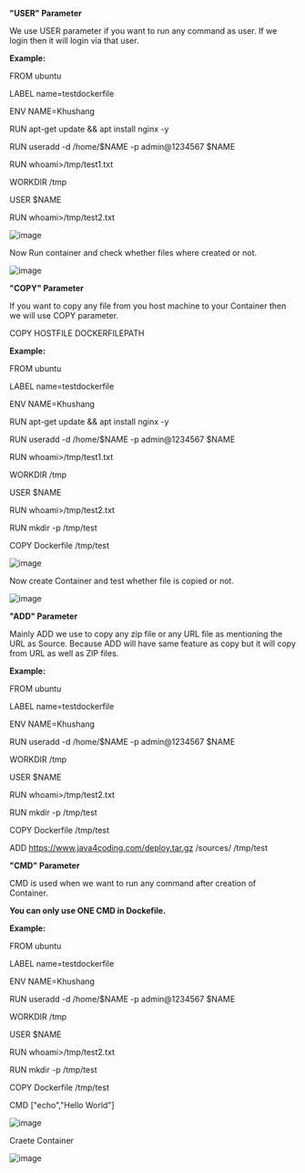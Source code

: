 **"USER" Parameter**

We use USER parameter if you want to run any command as user. If we login then it will login via that user.

**Example:**

FROM ubuntu

LABEL name=testdockerfile

ENV NAME=Khushang

RUN apt-get update && apt install nginx -y

RUN useradd -d /home/$NAME -p admin@1234567 $NAME

RUN whoami>/tmp/test1.txt

WORKDIR /tmp

USER $NAME

RUN whoami>/tmp/test2.txt

![image](https://github.com/Khushang49/Docker/assets/95266353/1a79e2da-ce1d-4af8-82be-bf2c8ebf8489)

Now Run container and check whether files where created or not.

![image](https://github.com/Khushang49/Docker/assets/95266353/eaf4db2d-4871-4e35-9f44-717fe212acdb)

**"COPY" Parameter**

If you want to copy any file from you host machine to your Container then we will use COPY parameter.

COPY HOSTFILE DOCKERFILEPATH

**Example:**

FROM ubuntu

LABEL name=testdockerfile

ENV NAME=Khushang

RUN apt-get update && apt install nginx -y

RUN useradd -d /home/$NAME -p admin@1234567 $NAME

RUN whoami>/tmp/test1.txt

WORKDIR /tmp

USER $NAME

RUN whoami>/tmp/test2.txt

RUN mkdir -p /tmp/test

COPY Dockerfile /tmp/test

![image](https://github.com/Khushang49/Docker/assets/95266353/22ca1a65-c4af-4314-b564-57ab2c1557a4)

Now create Container and test whether file is copied or not.

![image](https://github.com/Khushang49/Docker/assets/95266353/1e896f43-3105-4dca-a007-62bc20c05f1b)

**"ADD" Parameter**

Mainly ADD we use to copy any zip file or any URL file as mentioning the URL as Source. Because ADD will have same feature as copy but it will copy from URL as well as ZIP files.

**Example:**

FROM ubuntu

LABEL name=testdockerfile

ENV NAME=Khushang

RUN useradd -d /home/$NAME -p admin@1234567 $NAME

WORKDIR /tmp

USER $NAME

RUN whoami>/tmp/test2.txt

RUN mkdir -p /tmp/test

COPY Dockerfile /tmp/test

ADD https://www.java4coding.com/deploy.tar.gz /sources/ /tmp/test

**"CMD" Parameter**

CMD is used when we want to run any command after creation of Container.

**You can only use ONE CMD in Dockefile.**

**Example:**

FROM ubuntu

LABEL name=testdockerfile

ENV NAME=Khushang

RUN useradd -d /home/$NAME -p admin@1234567 $NAME

WORKDIR /tmp

USER $NAME

RUN whoami>/tmp/test2.txt

RUN mkdir -p /tmp/test

COPY Dockerfile /tmp/test

CMD ["echo","Hello World"]

![image](https://github.com/Khushang49/Docker/assets/95266353/d2498f66-2106-422d-86ac-157f9c48e25f)


Craete Container 

![image](https://github.com/Khushang49/Docker/assets/95266353/423af15b-235b-4d61-a9d7-fcba70cb55be)


